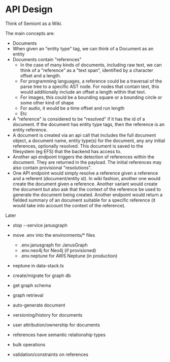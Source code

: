 # API Design

Think of Semiont as a Wiki.

The main concepts are:

- Documents
- When given an "entity type" tag, we can think of a Document as an entity
- Documents contain "references"
  - In the case of many kinds of documents, including raw text, we can think of a "reference" as a "text span", identified by a character offset and a length.
  - For programming languages, a reference could be a traversal of the parse tree to a specific AST node.  For nodes that contain text, this would additionally include an offset a length within that text.
  - For images, this could be a bounding square or a bounding circle or some other kind of shape
  - For audio, it would be a time offset and run length
  - Etc
- A "reference" is considered to be "resolved" if it has the id of a document.  If the document has entity type tags, then the reference is an entity reference.
- A document is created via an api call that includes the full document object, a document name, entity type(s) for the document, any any initial references, optionally resolved.  This document is saved to the filesystem (eg EFS) that the backend has access to.
- Another api endpoint triggers the detection of references within the document.  They are returned in the payload.  The initial references may also contain provisional "resolutions".
- One API endpoint would simply resolve a reference given a reference and a referent (document/entity id).  In wiki fashion, another one would create the document given a reference.  Another variant would create the document but also ask that the context of the reference be used to generate the document being created.  Another endpoint would return a fielded summary of an document suitable for a specific reference (it would take into account the context of the reference).

Later

- stop --service janusgraph

- move .env into the environments/* files
  - .env.janusgraph for JanusGraph
  - .env.neo4j for Neo4j (if provisioned)
  - .env.neptune for AWS Neptune (in production)

- neptune in data-stack.ts
- create/migrate for graph db
- get graph schema
- graph retrieval
- auto-generate document
- versioning/history for documents
- user attribution/ownership for documents
- references have semantic relationship types
- bulk operations
- validation/constraints on references
